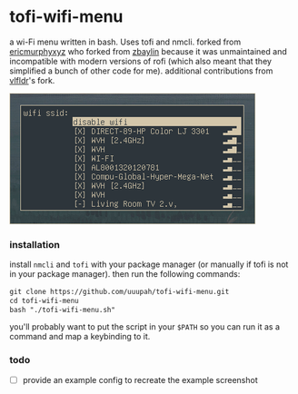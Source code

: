# tofi-wifi-menu

a wi-Fi menu written in bash. Uses tofi and nmcli. forked from [ericmurphyxyz](https://github.com/ericmurphyxyz/rofi-wifi-menu) who forked from [zbaylin](https://github.com/zbaylin/rofi-wifi-menu) because it was unmaintained and incompatible with modern versions of rofi (which also meant that they simplified a bunch of other code for me). additional contributions from [vlfldr](https://github.com/vlfldr/rofi-wifi-menu)'s fork.

![Screenshot of rofi-wifi-menu](./assets/screenshot_2025_10_29_19_26_56.png)

### installation

install `nmcli` and `tofi` with your package manager (or manually if tofi is not in your package manager). then run the following commands:

```
git clone https://github.com/uuupah/tofi-wifi-menu.git
cd tofi-wifi-menu
bash "./tofi-wifi-menu.sh"
```

you'll probably want to put the script in your `$PATH` so you can run it as a command and map a keybinding to it.

### todo

- [ ] provide an example config to recreate the example screenshot

